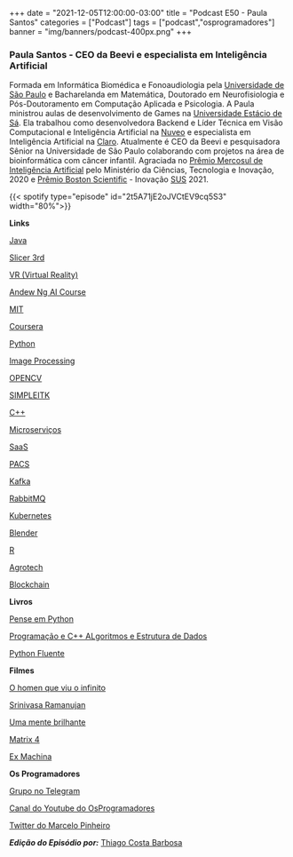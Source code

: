 +++
date = "2021-12-05T12:00:00-03:00"
title = "Podcast E50 - Paula Santos"
categories = ["Podcast"]
tags = ["podcast","osprogramadores"]
banner = "img/banners/podcast-400px.png"
+++

### Paula Santos - CEO da Beevi e especialista em Inteligência Artificial

Formada em Informática Biomédica e Fonoaudiologia pela [Universidade de São Paulo](https://www5.usp.br/) e Bacharelanda em Matemática, Doutorado em Neurofisiologia e Pós-Doutoramento em Computação Aplicada e Psicologia.  A Paula ministrou aulas de desenvolvimento de Games na [Universidade Estácio de Sá](https://estacio.br/). Ela trabalhou como desenvolvedora Backend e Líder Técnica em Visão Computacional e Inteligência Artificial na [Nuveo](https://www.nuveo.ai/) e especialista em Inteligência Artificial na [Claro](https://www.claro.com/). Atualmente é CEO da Beevi e pesquisadora Sênior na Universidade de São Paulo colaborando com projetos na área de bioinformática com câncer infantil. Agraciada no [Prêmio Mercosul de Inteligência Artificial](https://www.gov.br/mcti/pt-br/acompanhe-o-mcti/noticias/2020/12/premio-mercosul-de-ciencia-e-tecnologia-divulga-vencedores) pelo Ministério da Ciências,  Tecnologia e Inovação, 2020 e [Prêmio Boston Scientific](https://www.bostonscientific.com/en-US/about-us/awards.html) - Inovação [SUS](https://en.wikipedia.org/wiki/Sistema_%C3%9Anico_de_Sa%C3%BAde) 2021.


{{< spotify type="episode" id="2t5A71jE2oJVCtEV9cq5S3" width="80%">}}


**Links**

[Java](https://www.java.com/en/)

[Slicer 3rd](https://www.slicer.org/)

[VR (Virtual Reality)](https://en.wikipedia.org/wiki/Virtual_reality#:~:text=Virtual%20reality%20(VR)%20is%20a,different%20from%20the%20real%20world.&text=A%20person%20using%20virtual%20reality,with%20virtual%20features%20or%20items.)

[Andew Ng AI Course](https://www.coursera.org/learn/ai-for-everyone)

[MIT](https://www.mit.edu/)

[Coursera](https://www.coursera.org/)

[Python](https://www.python.org/)

[Image Processing](https://en.wikipedia.org/wiki/Digital_image_processing)

[OPENCV](https://opencv.org/)

[SIMPLEITK](https://simpleitk.org/)

[C++](https://en.wikipedia.org/wiki/C%2B%2B)

[Microserviços](https://www.redhat.com/pt-br/topics/microservices/what-are-microservices)

[SaaS](https://en.wikipedia.org/wiki/Software_as_a_service)

[PACS](https://en.wikipedia.org/wiki/Picture_archiving_and_communication_system)

[Kafka](https://kafka.apache.org/)

[RabbitMQ](https://www.rabbitmq.com/)

[Kubernetes](https://kubernetes.io/)

[Blender](https://www.blender.org/)

[R](https://www.r-project.org/)

[Agrotech](https://en.wikipedia.org/wiki/Agricultural_technology)

[Blockchain](https://en.wikipedia.org/wiki/Blockchain)


**Livros**

[Pense em Python](https://penseallen.github.io/PensePython2e/)

[Programação e C++ ALgoritmos e Estrutura de Dados](https://www.amazon.com.br/Programa%C3%A7%C3%A3o-Algoritmos-Estruturas-Tecnologias-Informa%C3%A7%C3%A3o/dp/9727221998)

[Python Fluente](https://www.amazon.com.br/Python-Fluente-Programa%C3%A7%C3%A3o-Concisa-Eficaz/dp/857522462X)


**Filmes**

[O homen que viu o infinito](https://en.wikipedia.org/wiki/The_Man_Who_Knew_Infinity_(film))

[Srinivasa Ramanujan](https://en.wikipedia.org/wiki/Srinivasa_Ramanujan)

[Uma mente brilhante](https://pt.wikipedia.org/wiki/Uma_Mente_Brilhante)

[Matrix 4](https://www.imdb.com/title/tt10838180/)

[Ex Machina](https://pt.wikipedia.org/wiki/Ex_Machina_(filme))


**Os Programadores**

[Grupo no Telegram](https://t.me/osprogramadores)

[Canal do Youtube do OsProgramadores](https://www.youtube.com/channel/UCt_YNYGl6K5yNXlXEQDdwWg?view_as=subscriber)

[Twitter do Marcelo Pinheiro](https://twitter.com/mpinheir)

***Edição do Episódio por:*** [Thiago Costa Barbosa](https://www.linkedin.com/in/ThiagoCostaBarbosa/)
